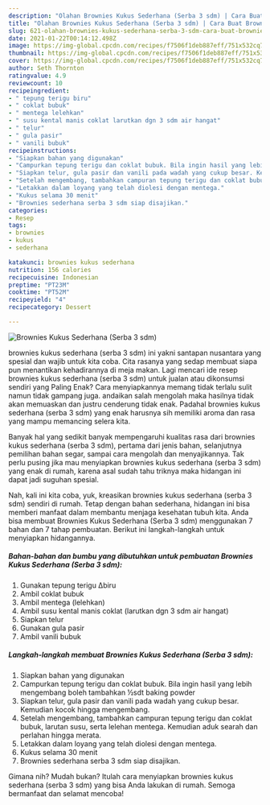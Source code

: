```yaml
---
description: "Olahan Brownies Kukus Sederhana (Serba 3 sdm) | Cara Buat Brownies Kukus Sederhana (Serba 3 sdm) Yang Lezat"
title: "Olahan Brownies Kukus Sederhana (Serba 3 sdm) | Cara Buat Brownies Kukus Sederhana (Serba 3 sdm) Yang Lezat"
slug: 621-olahan-brownies-kukus-sederhana-serba-3-sdm-cara-buat-brownies-kukus-sederhana-serba-3-sdm-yang-lezat
date: 2021-01-22T00:14:12.498Z
image: https://img-global.cpcdn.com/recipes/f7506f1deb887eff/751x532cq70/brownies-kukus-sederhana-serba-3-sdm-foto-resep-utama.jpg
thumbnail: https://img-global.cpcdn.com/recipes/f7506f1deb887eff/751x532cq70/brownies-kukus-sederhana-serba-3-sdm-foto-resep-utama.jpg
cover: https://img-global.cpcdn.com/recipes/f7506f1deb887eff/751x532cq70/brownies-kukus-sederhana-serba-3-sdm-foto-resep-utama.jpg
author: Seth Thornton
ratingvalue: 4.9
reviewcount: 10
recipeingredient:
- " tepung terigu biru"
- " coklat bubuk"
- " mentega lelehkan"
- " susu kental manis coklat larutkan dgn 3 sdm air hangat"
- " telur"
- " gula pasir"
- " vanili bubuk"
recipeinstructions:
- "Siapkan bahan yang digunakan"
- "Campurkan tepung terigu dan coklat bubuk. Bila ingin hasil yang lebih mengembang boleh tambahkan ½sdt baking powder"
- "Siapkan telur, gula pasir dan vanili pada wadah yang cukup besar. Kemudian kocok hingga mengembang."
- "Setelah mengembang, tambahkan campuran tepung terigu dan coklat bubuk, larutan susu, serta lelehan mentega. Kemudian aduk searah dan perlahan hingga merata."
- "Letakkan dalam loyang yang telah diolesi dengan mentega."
- "Kukus selama 30 menit"
- "Brownies sederhana serba 3 sdm siap disajikan."
categories:
- Resep
tags:
- brownies
- kukus
- sederhana

katakunci: brownies kukus sederhana 
nutrition: 156 calories
recipecuisine: Indonesian
preptime: "PT23M"
cooktime: "PT52M"
recipeyield: "4"
recipecategory: Dessert

---
```



![Brownies Kukus Sederhana (Serba 3 sdm)](https://img-global.cpcdn.com/recipes/f7506f1deb887eff/751x532cq70/brownies-kukus-sederhana-serba-3-sdm-foto-resep-utama.jpg)


brownies kukus sederhana (serba 3 sdm) ini yakni santapan nusantara yang spesial dan wajib untuk kita coba. Cita rasanya yang sedap membuat siapa pun menantikan kehadirannya di meja makan.
Lagi mencari ide resep brownies kukus sederhana (serba 3 sdm) untuk jualan atau dikonsumsi sendiri yang Paling Enak? Cara menyiapkannya memang tidak terlalu sulit namun tidak gampang juga. andaikan salah mengolah maka hasilnya tidak akan memuaskan dan justru cenderung tidak enak. Padahal brownies kukus sederhana (serba 3 sdm) yang enak harusnya sih memiliki aroma dan rasa yang mampu memancing selera kita.

Banyak hal yang sedikit banyak mempengaruhi kualitas rasa dari brownies kukus sederhana (serba 3 sdm), pertama dari jenis bahan, selanjutnya pemilihan bahan segar, sampai cara mengolah dan menyajikannya. Tak perlu pusing jika mau menyiapkan brownies kukus sederhana (serba 3 sdm) yang enak di rumah, karena asal sudah tahu triknya maka hidangan ini dapat jadi suguhan spesial.




Nah, kali ini kita coba, yuk, kreasikan brownies kukus sederhana (serba 3 sdm) sendiri di rumah. Tetap dengan bahan sederhana, hidangan ini bisa memberi manfaat dalam membantu menjaga kesehatan tubuh kita. Anda bisa membuat Brownies Kukus Sederhana (Serba 3 sdm) menggunakan 7 bahan dan 7 tahap pembuatan. Berikut ini langkah-langkah untuk menyiapkan hidangannya.

<!--inarticleads1-->

##### Bahan-bahan dan bumbu yang dibutuhkan untuk pembuatan Brownies Kukus Sederhana (Serba 3 sdm):

1. Gunakan  tepung terigu ∆biru
1. Ambil  coklat bubuk
1. Ambil  mentega (lelehkan)
1. Ambil  susu kental manis coklat (larutkan dgn 3 sdm air hangat)
1. Siapkan  telur
1. Gunakan  gula pasir
1. Ambil  vanili bubuk




<!--inarticleads2-->

##### Langkah-langkah membuat Brownies Kukus Sederhana (Serba 3 sdm):

1. Siapkan bahan yang digunakan
1. Campurkan tepung terigu dan coklat bubuk. Bila ingin hasil yang lebih mengembang boleh tambahkan ½sdt baking powder
1. Siapkan telur, gula pasir dan vanili pada wadah yang cukup besar. Kemudian kocok hingga mengembang.
1. Setelah mengembang, tambahkan campuran tepung terigu dan coklat bubuk, larutan susu, serta lelehan mentega. Kemudian aduk searah dan perlahan hingga merata.
1. Letakkan dalam loyang yang telah diolesi dengan mentega.
1. Kukus selama 30 menit
1. Brownies sederhana serba 3 sdm siap disajikan.




Gimana nih? Mudah bukan? Itulah cara menyiapkan brownies kukus sederhana (serba 3 sdm) yang bisa Anda lakukan di rumah. Semoga bermanfaat dan selamat mencoba!
